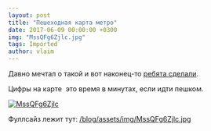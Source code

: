 ```yaml
---
layout: post
title: "Пешеходная карта метро"
date: 2017-06-09 00:00:00 +0300
img: "MssQFg6Zjlc.jpg"
tags: Imported
author: vlaim
---
```


Давно мечтал о такой и вот наконец-то [ребята сделали](https://vk.com/tikhomirou?w=wall-118232696_214).

Цифры на карте  это время в минутах, если идти пешком.

[![MssQFg6Zjlc](/blog/assets/img/MssQFg6Zjlc.jpg)](/blog/assets/img/MssQFg6Zjlc.jpg)

Фуллсайз лежит тут: [/blog/assets/img/MssQFg6Zjlc.jpg](/blog/assets/img/MssQFg6Zjlc.jpg)